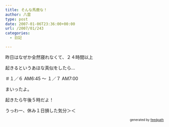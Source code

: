 ```yaml
---
title: そんな馬鹿な！
author: 八雲
type: post
date: 2007-01-06T23:36:00+00:00
url: /2007/01/243
categories:
  - 日記

---
```

昨日はなぜか全然寝れなくて、２４時間以上
  
起きるというあほな真似をしたら…
  
＃１／６ AM6:45 ～ １／７ AM7:00

まいったよ。

起きたら午後５時だよ！
  
うっわー、休み１日損した気分＞＜<!--
feedpath info start
-->

<div style="text-align: right; font-size: 10px;">
  &nbsp;&nbsp;<span>generated by <a href="http://feedpath.jp">feedpath</a></span>
</div>

<!--
feedpath info end
-->